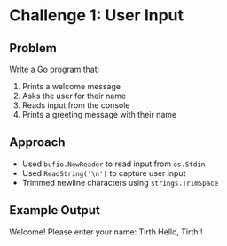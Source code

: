 # Challenge 1: User Input

## Problem

Write a Go program that:

1. Prints a welcome message
2. Asks the user for their name
3. Reads input from the console
4. Prints a greeting message with their name

## Approach

- Used `bufio.NewReader` to read input from `os.Stdin`
- Used `ReadString('\n')` to capture user input
- Trimmed newline characters using `strings.TrimSpace`

## Example Output

Welcome! Please enter your name:
Tirth
Hello, Tirth !
